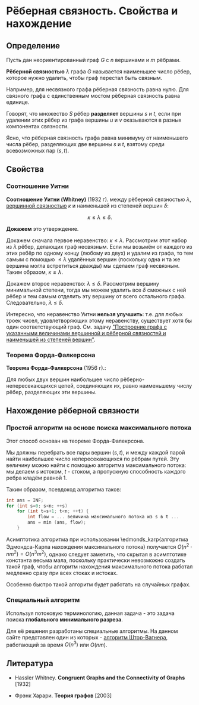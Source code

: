 # Рёберная связность. Свойства и нахождение

## Определение

Пусть дан неориентированный граф $G$ с $n$ вершинами и $m$ рёбрами.

**Рёберной связностью** $\lambda$ графа $G$ называется наименьшее число рёбер, которое нужно удалить, чтобы граф перестал быть связным.

Например, для несвязного графа рёберная связность равна нулю. Для связного графа с единственным мостом рёберная связность равна единице.

Говорят, что множество $S$ рёбер **разделяет** вершины $s$ и $t$, если при удалении этих рёбер из графа вершины $u$ и $v$ оказываются в разных компонентах связности.

Ясно, что рёберная связность графа равна минимуму от наименьшего числа рёбер, разделяющих две вершины $s$ и $t$, взятому среди всевозможных пар $(s,t)$.

## Свойства

### Соотношение Уитни

**Соотношение Уитни (Whitney)** (1932 г). между рёберной связностью $\lambda$, [вершинной связностью](vertex_connectivity) $\kappa$ и наименьшей из степеней вершин $\delta$:

$$
\kappa \le \lambda \le \delta.
$$

**Докажем** это утверждение.

Докажем сначала первое неравенство: $\kappa \le \lambda$. Рассмотрим этот набор из $\lambda$ рёбер, делающих граф несвязным. Если мы возьмём от каждого из этих ребёр по одному концу (любому из двух) и удалим из графа, то тем самым с помощью $\le \lambda$ удалённых вершин (поскольку одна и та же вершина могла встретиться дважды) мы сделаем граф несвязным. Таким образом, $\kappa \le \lambda$.

Докажем второе неравенство: $\lambda \le \delta$. Рассмотрим вершину минимальной степени, тогда мы можем удалить все $\delta$ смежных с ней рёбер и тем самым отделить эту вершину от всего остального графа. Следовательно, $\lambda \le \delta$.

Интересно, что неравенство Уитни **нельзя улучшить**: т.е. для любых троек чисел, удовлетворяющих этому неравенству, существует хотя бы один соответствующий граф. См. задачу ["Построение графа с указанными величинами вершинной и рёберной связностей и наименьшей из степеней вершин"](connectivity_back_problem).

### Теорема Форда-Фалкерсона

**Теорема Форда-Фалкерсона** (1956 г).:

Для любых двух вершин наибольшее число рёберно-непересекающихся цепей, соединяющих их, равно наименьшему числу рёбер, разделяющих эти вершины.

## Нахождение рёберной связности

### Простой алгоритм на основе поиска максимального потока

Этот способ основан на теореме Форда-Фалекрсона.

Мы должны перебрать все пары вершин $(s,t)$, и между каждой парой найти наибольшее число непересекающихся по рёбрам путей. Эту величину можно найти с помощью алгоритма максимального потока: мы делаем $s$ истоком, $t$ - стоком, а пропускную способность каждого ребра кладём равной 1.

Таким образом, псевдокод алгоритма таков:

<!--- TODO: specify code snippet id -->
``` cpp
int ans = INF;
for (int s=0; s<n; ++s)
    for (int t=s+1; t<n; ++t) {
        int flow = ... величина максимального потока из s в t ...
        ans = min (ans, flow);
    }
```

Асимптотика алгоритма при использовании \edmonds_karp{алгоритма Эдмондса-Карпа нахождения максимального потока} получается $O(n^2 \cdot n m ^2) = O (n^3 m^2)$, однако следует заметить, что скрытая в асимптотике константа весьма мала, поскольку практически невозможно создать такой граф, чтобы алгоритм нахождения максимального потока работал медленно сразу при всех стоках и истоках.

Особенно быстро такой алгоритм будет работать на случайных графах.

### Специальный алгоритм

Используя потоковую терминологию, данная задача - это задача поиска **глобального минимального разреза**.

Для её решения разработаны специальные алгоритмы. На данном сайте представлен один из которых - [алгоритм Штор-Вагнера](stoer_wagner_mincut), работающий за время $O(n^3)$ или $O(n m)$.

## Литература

* Hassler Whitney. **Congruent Graphs and the Connectivity of Graphs** [1932]

* Фрэнк Харари. **Теория графов** [2003]
